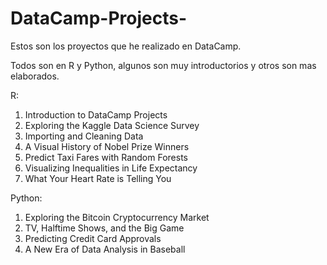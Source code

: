 # DataCamp-Projects-

Estos son los proyectos que he realizado en DataCamp. 

Todos son en R y Python, algunos son muy introductorios y otros son mas elaborados.

R:
1. Introduction to DataCamp Projects
2. Exploring the Kaggle Data Science Survey
3. Importing and Cleaning Data
4. A Visual History of Nobel Prize Winners
5. Predict Taxi Fares with Random Forests
6. Visualizing Inequalities in Life Expectancy
7. What Your Heart Rate is Telling You


Python:
1. Exploring the Bitcoin Cryptocurrency Market
2. TV, Halftime Shows, and the Big Game
3. Predicting Credit Card Approvals
4. A New Era of Data Analysis in Baseball

